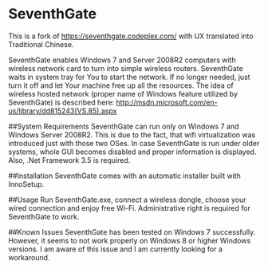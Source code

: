 # SeventhGate
This is a fork of https://seventhgate.codeplex.com/ with UX translated into Traditional Chinese.

SeventhGate enables Windows 7 and Server 2008R2 computers with wireless network card to turn into simple wireless routers. SeventhGate waits in system tray for You to start the network. If no longer needed, just turn it off and let Your machine free up all the resources.
The idea of wireless hosted network (proper name of Windows feature utilized by SeventhGate) is described here: http://msdn.microsoft.com/en-us/library/dd815243(VS.85).aspx

##System Requirements
SeventhGate can run only on Windows 7 and Windows Server 2008R2. This is due to the fact, that wifi virtualization was introduced just with those two OSes. In case SeventhGate is run under older systems, whole GUI becomes disabled and proper information is displayed. Also, .Net Framework 3.5 is required.

##Installation
SeventhGate comes with an automatic installer built with InnoSetup.

##Usage
Run SeventhGate.exe, connect a wireless dongle, choose your wired connection and enjoy free Wi-Fi. Administrative right is required for SeventhGate to work.

##Known Issues
SeventhGate has been tested on Windows 7 successfully. However, it seems to not work properly on Windows 8 or higher Windows versions. I am aware of this issue and I am currently looking for a workaround.
